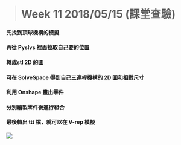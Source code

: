 > # Week 11 2018/05/15 \(課堂查驗\)

#### 先找到頂球機構的模擬

#### 再從 Pyslvs 裡面拉取自己要的位置

#### 轉成stl 2D 的圖

#### 可在 SolveSpace 得到自己三連桿機構的 2D 圖和相對尺寸

#### 利用 Onshape 畫出零件

#### 分別繪製零件後進行組合

#### 最後轉出 ttt 檔，就可以在 V-rep 模擬

![](../assets/bf06571d-c678-405b-be37-5999a4399c15.PNG)
